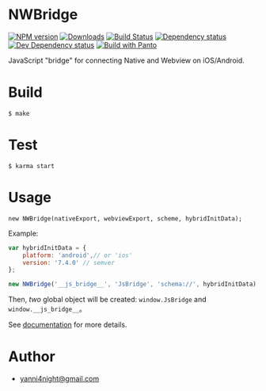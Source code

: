 # NWBridge

[![NPM version][npm-image]][npm-url] [![Downloads][downloads-image]][npm-url] [![Build Status][travis-image]][travis-url] [![Dependency status][david-dm-image]][david-dm-url] [![Dev Dependency status][david-dm-dev-image]][david-dm-dev-url] [![Build with Panto][build-image]][build-url]

JavaScript "bridge" for connecting Native and Webview on iOS/Android.

# Build

    $ make

# Test

    $ karma start

# Usage

    new NWBridge(nativeExport, webviewExport, scheme, hybridInitData);

Example:

```js
var hybridInitData = {
    platform: 'android',// or 'ios'
    version: '7.4.0' // semver
};

new NWBridge('__js_bridge__', 'JsBridge', 'schema://', hybridInitData);
```

Then, _two_ global object will be created: `window.JsBridge` and `window.__js_bridge__`。

See [documentation](http://yanni4night.github.io/NWBridge/) for more details.

# Author
 - <yanni4night@gmail.com>

[npm-url]: https://npmjs.org/package/nwbridge
[downloads-image]: http://img.shields.io/npm/dm/nwbridge.svg
[npm-image]: http://img.shields.io/npm/v/nwbridge.svg
[travis-url]: https://travis-ci.org/yanni4night/NWBridge?branch=master
[travis-image]: https://travis-ci.org/yanni4night/NWBridge.svg?branch=master
[david-dm-url]:https://david-dm.org/yanni4night/nwbridge
[david-dm-image]:https://david-dm.org/yanni4night/nwbridge.svg
[david-dm-dev-url]:https://david-dm.org/yanni4night/nwbridge#info=devDependencies
[david-dm-dev-image]:https://david-dm.org/yanni4night/nwbridge/dev-status.svg
[build-image]:https://img.shields.io/badge/build%20with-panto-yellowgreen.svg
[build-url]:http://pantojs.xyz/
